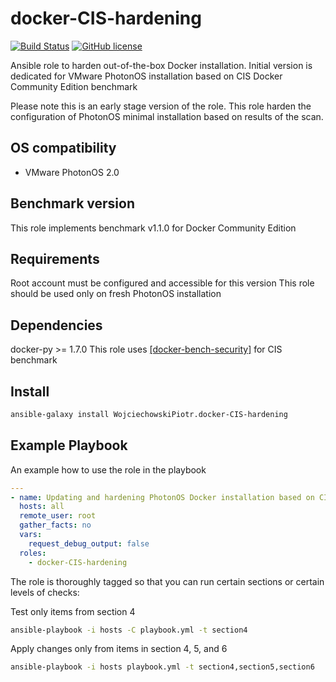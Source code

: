 # docker-CIS-hardening

[![Build Status](https://travis-ci.org/WojciechowskiPiotr/docker-CIS-hardening.svg?branch=master)](https://travis-ci.org/WojciechowskiPiotr/docker-CIS-hardening)
[![GitHub license](https://img.shields.io/github/license/WojciechowskiPiotr/docker-CIS-hardening.svg)](https://github.com/WojciechowskiPiotr/docker-CIS-hardening/blob/master/LICENSE)


Ansible role to harden out-of-the-box Docker installation. Initial version is dedicated for VMware PhotonOS installation based on CIS Docker Community Edition benchmark

Please note this is an early stage version of the role. This role harden the configuration of PhotonOS minimal installation based on results of the scan. 

OS compatibility
----------------

* VMware PhotonOS 2.0


Benchmark version
-----------------

This role implements benchmark v1.1.0 for Docker Community Edition

Requirements
-----------------


Root account must be configured and accessible for this version
This role should be used only on fresh PhotonOS installation

Dependencies
-----------------


docker-py >= 1.7.0
This role uses [[docker-bench-security]](https://github.com/docker/docker-bench-security) for CIS benchmark

Install
-------

```sh
ansible-galaxy install WojciechowskiPiotr.docker-CIS-hardening
```

Example Playbook
-----------------

An example how to use the role in the playbook

```yaml
---
- name: Updating and hardening PhotonOS Docker installation based on CIS
  hosts: all
  remote_user: root
  gather_facts: no
  vars:
    request_debug_output: false
  roles:
    - docker-CIS-hardening
```
The role is thoroughly tagged so that you can run certain sections or certain levels of checks:

Test only items from section 4
```sh
ansible-playbook -i hosts -C playbook.yml -t section4
```   

Apply changes only from items in section 4, 5, and 6
```sh
ansible-playbook -i hosts playbook.yml -t section4,section5,section6
``` 
